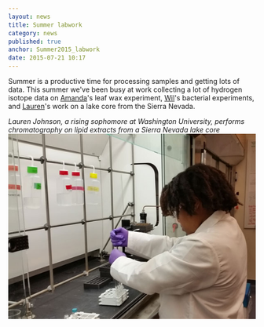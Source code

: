 ```yaml
---
layout: news
title: Summer labwork
category: news 
published: true 
anchor: Summer2015_labwork
date: 2015-07-21 10:17
---
```


Summer is a productive time for processing samples and getting lots of data. This summer we've been busy at work collecting a lot of hydrogen isotope data on [Amanda](http://bradleylab.wustl.edu/team/amanda/)'s leaf wax experiment, [Wil](http://bradleylab.wustl.edu/team/wil/)'s bacterial experiments, and [Lauren](http://bradleylab.wustl.edu/team/lauren/)'s work on a lake core from the Sierra Nevada. 


*Lauren Johnson, a rising sophomore at Washington University, performs chromatography on lipid extracts from a Sierra Nevada lake core*    
![Lauren Johnson, a rising sophomore at Washington University, performs chromatography on lipid extracts from a Sierra Nevada lake core](/news/images/20150720_02.jpg)  